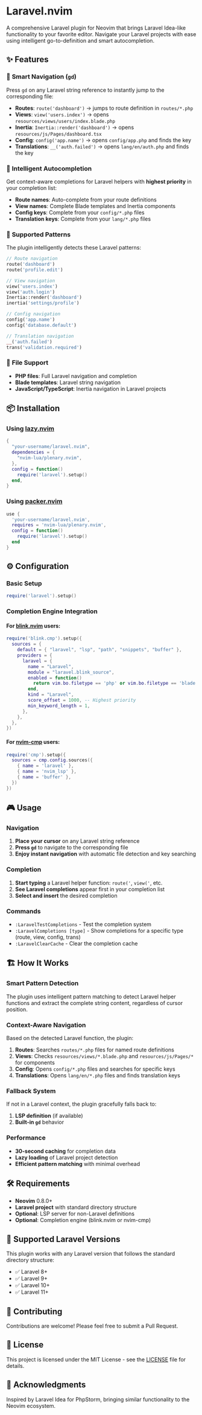 # Laravel.nvim

A comprehensive Laravel plugin for Neovim that brings Laravel Idea-like functionality to your favorite editor. Navigate your Laravel projects with ease using intelligent go-to-definition and smart autocompletion.

## ✨ Features

### 🧭 **Smart Navigation (`gd`)**
Press `gd` on any Laravel string reference to instantly jump to the corresponding file:

- **Routes**: `route('dashboard')` → jumps to route definition in `routes/*.php`
- **Views**: `view('users.index')` → opens `resources/views/users/index.blade.php`
- **Inertia**: `Inertia::render('dashboard')` → opens `resources/js/Pages/dashboard.tsx`
- **Config**: `config('app.name')` → opens `config/app.php` and finds the key
- **Translations**: `__('auth.failed')` → opens `lang/en/auth.php` and finds the key

### 🚀 **Intelligent Autocompletion**
Get context-aware completions for Laravel helpers with **highest priority** in your completion list:

- **Route names**: Auto-complete from your route definitions
- **View names**: Complete Blade templates and Inertia components  
- **Config keys**: Complete from your `config/*.php` files
- **Translation keys**: Complete from your `lang/*.php` files

### 🎯 **Supported Patterns**
The plugin intelligently detects these Laravel patterns:

```php
// Route navigation
route('dashboard')
route('profile.edit')

// View navigation  
view('users.index')
view('auth.login')
Inertia::render('dashboard')
inertia('settings/profile')

// Config navigation
config('app.name')
config('database.default')

// Translation navigation
__('auth.failed')
trans('validation.required')
```

### 📁 **File Support**
- **PHP files**: Full Laravel navigation and completion
- **Blade templates**: Laravel string navigation
- **JavaScript/TypeScript**: Inertia navigation in Laravel projects

## 📦 Installation

### Using [lazy.nvim](https://github.com/folke/lazy.nvim)

```lua
{
  "your-username/laravel.nvim",
  dependencies = {
    "nvim-lua/plenary.nvim",
  },
  config = function()
    require('laravel').setup()
  end,
}
```

### Using [packer.nvim](https://github.com/wbthomason/packer.nvim)

```lua
use {
  'your-username/laravel.nvim',
  requires = 'nvim-lua/plenary.nvim',
  config = function()
    require('laravel').setup()
  end
}
```

## ⚙️ Configuration

### Basic Setup

```lua
require('laravel').setup()
```

### Completion Engine Integration

#### For [blink.nvim](https://github.com/saghen/blink.cmp) users:

```lua
require('blink.cmp').setup({
  sources = {
    default = { "laravel", "lsp", "path", "snippets", "buffer" },
    providers = {
      laravel = {
        name = "Laravel",
        module = "laravel.blink_source",
        enabled = function()
          return vim.bo.filetype == 'php' or vim.bo.filetype == 'blade'
        end,
        kind = "Laravel",
        score_offset = 1000, -- Highest priority
        min_keyword_length = 1,
      },
    },
  },
})
```

#### For [nvim-cmp](https://github.com/hrsh7th/nvim-cmp) users:

```lua
require('cmp').setup({
  sources = cmp.config.sources({
    { name = 'laravel' },
    { name = 'nvim_lsp' },
    { name = 'buffer' },
  })
})
```

## 🎮 Usage

### Navigation

1. **Place your cursor** on any Laravel string reference
2. **Press `gd`** to navigate to the corresponding file
3. **Enjoy instant navigation** with automatic file detection and key searching

### Completion

1. **Start typing** a Laravel helper function: `route('`, `view('`, etc.
2. **See Laravel completions** appear first in your completion list
3. **Select and insert** the desired completion

### Commands

- `:LaravelTestCompletions` - Test the completion system
- `:LaravelCompletions [type]` - Show completions for a specific type (route, view, config, trans)
- `:LaravelClearCache` - Clear the completion cache

## 🏗️ How It Works

### Smart Pattern Detection
The plugin uses intelligent pattern matching to detect Laravel helper functions and extract the complete string content, regardless of cursor position.

### Context-Aware Navigation
Based on the detected Laravel function, the plugin:
1. **Routes**: Searches `routes/*.php` files for named route definitions
2. **Views**: Checks `resources/views/*.blade.php` and `resources/js/Pages/*` for components
3. **Config**: Opens `config/*.php` files and searches for specific keys
4. **Translations**: Opens `lang/en/*.php` files and finds translation keys

### Fallback System
If not in a Laravel context, the plugin gracefully falls back to:
1. **LSP definition** (if available)
2. **Built-in `gd`** behavior

### Performance
- **30-second caching** for completion data
- **Lazy loading** of Laravel project detection
- **Efficient pattern matching** with minimal overhead

## 🛠️ Requirements

- **Neovim** 0.8.0+
- **Laravel project** with standard directory structure
- **Optional**: LSP server for non-Laravel definitions
- **Optional**: Completion engine (blink.nvim or nvim-cmp)

## 🎯 Supported Laravel Versions

This plugin works with any Laravel version that follows the standard directory structure:

- ✅ Laravel 8+
- ✅ Laravel 9+  
- ✅ Laravel 10+
- ✅ Laravel 11+

## 🤝 Contributing

Contributions are welcome! Please feel free to submit a Pull Request.

## 📄 License

This project is licensed under the MIT License - see the [LICENSE](LICENSE) file for details.

## 🙏 Acknowledgments

Inspired by Laravel Idea for PhpStorm, bringing similar functionality to the Neovim ecosystem.

